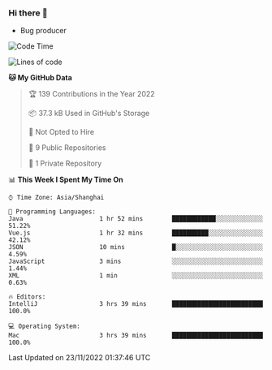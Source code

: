 ### Hi there 👋
* Bug producer
<!--START_SECTION:waka-->
![Code Time](http://img.shields.io/badge/Code%20Time-828%20hrs%204%20mins-blue)

![Lines of code](https://img.shields.io/badge/From%20Hello%20World%20I%27ve%20Written-34%20Thousand%20lines%20of%20code-blue)

**🐱 My GitHub Data** 

> 🏆 139 Contributions in the Year 2022
 > 
> 📦 37.3 kB Used in GitHub's Storage 
 > 
> 🚫 Not Opted to Hire
 > 
> 📜 9 Public Repositories 
 > 
> 🔑 1 Private Repository 
 > 
📊 **This Week I Spent My Time On** 

```text
⌚︎ Time Zone: Asia/Shanghai

💬 Programming Languages: 
Java                     1 hr 52 mins        ████████████░░░░░░░░░░░░░   51.22% 
Vue.js                   1 hr 32 mins        ██████████░░░░░░░░░░░░░░░   42.12% 
JSON                     10 mins             █░░░░░░░░░░░░░░░░░░░░░░░░   4.59% 
JavaScript               3 mins              ░░░░░░░░░░░░░░░░░░░░░░░░░   1.44% 
XML                      1 min               ░░░░░░░░░░░░░░░░░░░░░░░░░   0.63%

🔥 Editors: 
IntelliJ                 3 hrs 39 mins       █████████████████████████   100.0%

💻 Operating System: 
Mac                      3 hrs 39 mins       █████████████████████████   100.0%

```


 Last Updated on 23/11/2022 01:37:46 UTC
<!--END_SECTION:waka-->
